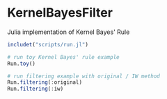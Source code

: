 # KernelBayesFilter

Julia implementation of Kernel Bayes' Rule


```julia
includet("scripts/run.jl")

# run toy Kernel Bayes' rule example
Run.toy()

# run filtering example with original / IW method
Run.filtering(:original)
Run.filtering(:iw)
```